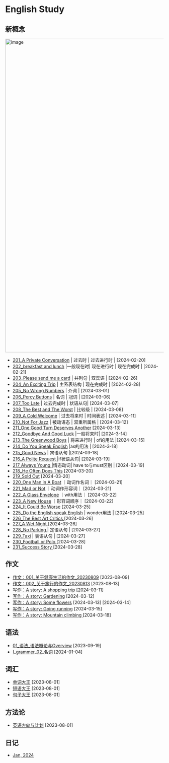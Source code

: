 # English Study

## 新概念

<img width="996" alt="image" src="https://github.com/carloscn/english/assets/16836611/718d983b-6e7d-408a-ac9f-818df6f66f3b">

* [201_A Private Conversation](https://github.com/carloscn/english/issues/18) | 过去时 | 过去进行时 | [2024-02-20]
* [202_breakfast and lunch](https://github.com/carloscn/english/issues/19) |一般现在时| 现在进行时 | 现在完成时 | [2024-02-21]
* [203_Please send me a card](https://github.com/carloscn/english/issues/20)  | 并列句 | 双宾语 | [2024-02-26]
* [204_An Exciting Trip](https://github.com/carloscn/english/issues/21) | 主系表结构 | 现在完成时 | [2024-02-28]
* [205_No Wrong Numbers](https://github.com/carloscn/english/issues/22) | 介词 | [2024-03-01]
* [206_Percy Buttons](https://github.com/carloscn/english/issues/23) | 名词 | 冠词 | [2024-03-06]
* [207_Too Late](https://github.com/carloscn/english/issues/24) | 过去完成时 | 状语从句| [2024-03-07]
* [208_The Best and The Worst](https://github.com/carloscn/english/issues/25) | 比较级 | [2024-03-08]
* [209_A Cold Welcome](https://github.com/carloscn/english/issues/26) | 过去将来时 | 时间表述 | [2024-03-11]
* [210_Not For Jazz](https://github.com/carloscn/english/issues/29) | 被动语态 | 双重所属格 | [2024-03-12]
* [211_One Good Turn Deserves Another](https://github.com/carloscn/english/issues/31) [2024-03-13]
* [212_Goodbye And Good Luck](https://github.com/carloscn/english/issues/33) |一般将来时| [2024-3-14]
* [213_The Greenwood Boys](https://github.com/carloscn/english/issues/35) | 将来进行时 | of的用法 |[2024-03-15]
* [214_Do You Speak English](https://github.com/carloscn/english/issues/37) |as的用法 | [2024-3-18]
* [215_Good News](https://github.com/carloscn/english/issues/38) | 宾语从句 |[2024-03-18]
* [216_A Polite Request ](https://github.com/carloscn/english/issues/40) |if状语从句| [2024-03-19]
* [217_Always Young ](https://github.com/carloscn/english/issues/41) |情态动词| have to与must区别 | [2024-03-19]
* [218_He Often Does This](https://github.com/carloscn/english/issues/44) [2024-03-20]
* [219_Sold Out](https://github.com/carloscn/english/issues/45)  [2024-03-20]
* [220_One Man in A Boat](https://github.com/carloscn/english/issues/47) ｜动词作名词｜ [2024-03-21]
* [221_Mad or Not](https://github.com/carloscn/english/issues/48) ｜动词作形容词｜ [2024-03-21]
* [222_A Glass Envelope](https://github.com/carloscn/english/issues/50) ｜with用法｜ [2024-03-22]
* [223_A New House](https://github.com/carloscn/english/issues/51) ｜形容词顺序｜ [2024-03-22]
* [224_It Could Be Worse](https://github.com/carloscn/english/issues/53) [2024-03-25]
* [225_Do the English speak English](https://github.com/carloscn/english/issues/54) | wonder用法 | [2024-03-25]
* [226_The Best Art Critics ](https://github.com/carloscn/english/issues/56) [2024-03-26]
* [227_A Wet Night ](https://github.com/carloscn/english/issues/57) [2024-03-26]
* [228_No Parking ](https://github.com/carloscn/english/issues/60) | 定语从句 | [2024-03-27]
* [229_Taxi](https://github.com/carloscn/english/issues/61) | 表语从句 | [2024-03-27]
* [230_Football or Polo ](https://github.com/carloscn/english/issues/63) [2024-03-28]
* [231_Success Story ](https://github.com/carloscn/english/issues/64) [2024-03-28]

## 作文
* [作文：001_关于健康生活的作文_20230809](https://github.com/carloscn/english/issues/6) [2023-08-09]
* [作文：002_关于旅行的作文_20230813](https://github.com/carloscn/english/issues/8) [2023-08-13]
* [写作：A story: A shopping trip](https://github.com/carloscn/english/issues/27) [2024-03-11]
* [写作：A story: Gardening](https://github.com/carloscn/english/issues/30) [2024-03-12]
* [写作：A story: Some flowers](https://github.com/carloscn/english/issues/32) [2024-03-13] [2024-03-14]
* [写作：A story: Going running](https://github.com/carloscn/english/issues/34) [2024-03-15]
* [写作：A story: Mountain climbing ](https://github.com/carloscn/english/issues/39) [2024-03-18]
## 语法
* [01_语法_语法概论与Overview](https://github.com/carloscn/english/issues/9) [2023-09-19]
* [I_grammer_02_名词](https://github.com/carloscn/english/issues/10) [2024-01-04]

## 词汇
* [单词大王](https://docs.google.com/spreadsheets/d/19JnOYMzr39maovVVY1MH8A72gUUxlVoI3N6g5iYSPF0/edit?usp=drive_web&ouid=106924728673329756443) [2023-08-01]
* [短语大王](https://docs.google.com/spreadsheets/d/1a2ZQJH7GG64CjUf3vBtnhKfOP5t1K0N9CcDSP9bSzao/edit#gid=0) [2023-08-01]
* [句子大王](https://docs.google.com/spreadsheets/d/1ykIJzGU6ZXABw_feIefMkp0HTFHo_PYM-a6y_ujcwM4/edit#gid=0) [2023-08-01]

## 方法论
* [英语方向与计划](https://github.com/carloscn/english/blob/master/method.md) [2023-08-01]

## 日记

* [Jan, 2024](https://github.com/carloscn/english/issues/12)
